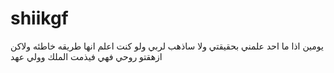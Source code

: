 # shiikgf
يومين اذا ما احد علمني بحقيقتي ولا ساذهب لربي ولو كنت اعلم انها طريقه خاطئه ولاكن ازهقتو روحي فهي فيذمت الملك وولي عهد  
